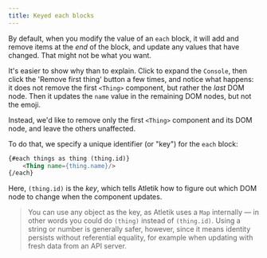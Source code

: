 ```yaml
---
title: Keyed each blocks
---
```


By default, when you modify the value of an `each` block, it will add and remove items at the *end* of the block, and update any values that have changed. That might not be what you want.

It's easier to show why than to explain. Click to expand the `Console`, then click the 'Remove first thing' button a few times, and notice what happens: it does not remove the first `<Thing>` component, but rather the *last* DOM node. Then it updates the `name` value in the remaining DOM nodes, but not the emoji. 

Instead, we'd like to remove only the first `<Thing>` component and its DOM node, and leave the others unaffected.

To do that, we specify a unique identifier (or "key") for the `each` block:

```html
{#each things as thing (thing.id)}
	<Thing name={thing.name}/>
{/each}
```

Here, `(thing.id)` is the *key*, which tells Atletik how to figure out which DOM node to change when the component updates.

> You can use any object as the key, as Atletik uses a `Map` internally — in other words you could do `(thing)` instead of `(thing.id)`. Using a string or number is generally safer, however, since it means identity persists without referential equality, for example when updating with fresh data from an API server.
